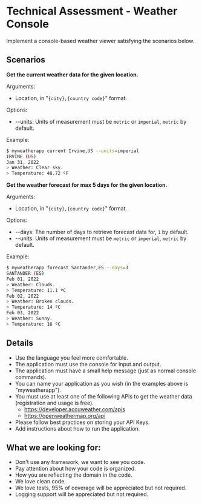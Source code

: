 # Technical Assessment - Weather Console

Implement a console-based weather viewer satisfying the scenarios below.

## Scenarios

**Get the current weather data for the given location.**

Arguments:

* Location, in "`{city},{country code}`" format.

Options:

* --units: Units of measurement must be `metric` or `imperial`, `metric` by default.

Example:
```bash
$ myweatherapp current Irvine,US --units=imperial
IRVINE (US)
Jan 31, 2022 
> Weather: Clear sky.
> Temperature: 48.72 ºF
```

**Get the weather forecast for max 5 days for the given location.**

Arguments:

* Location, in "`{city},{country code}`" format.

Options:

* --days: The number of days to retrieve forecast data for, `1` by default.
* --units: Units of measurement must be `metric` or `imperial`, `metric` by default.

Example:
```bash
$ myweatherapp forecast Santander,ES --days=3
SANTANDER (ES)
Feb 01, 2022 
> Weather: Clouds.
> Temperature: 11.1 ºC
Feb 02, 2022 
> Weather: Broken clouds.
> Temperature: 14 ºC
Feb 03, 2022 
> Weather: Sunny.
> Temperature: 16 ºC
```

## Details

* Use the language you feel more comfortable.
* The application must use the console for input and output.
* The application must have a small help message (just as normal console commands).
* You can name your application as you wish (in the examples above is "myweatherapp").
* You must use at least one of the following APIs to get the weather data (registration and usage is free).
    * https://developer.accuweather.com/apis
    * https://openweathermap.org/api
* Please follow best practices on storing your API Keys.
* Add instructions about how to run the application.

## What we are looking for:

* Don't use any framework, we want to see you code.
* Pay attention about how your code is organized.
* How you are reflecting the domain in the code.
* We love clean code.
* We love tests, 95% of coverage will be appreciated but not required.
* Logging support will be appreciated but not required.

